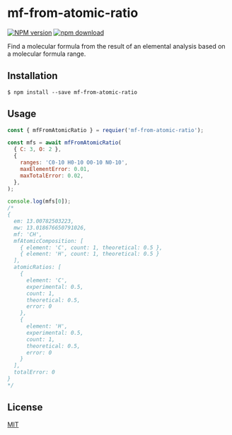 # mf-from-atomic-ratio

[![NPM version][npm-image]][npm-url]
[![npm download][download-image]][download-url]

Find a molecular formula from the result of an elemental analysis based on a molecular formula range.

## Installation

`$ npm install --save mf-from-atomic-ratio`

## Usage

```js
const { mfFromAtomicRatio } = requier('mf-from-atomic-ratio');

const mfs = await mfFromAtomicRatio(
  { C: 3, O: 2 },
  {
    ranges: 'C0-10 H0-10 O0-10 N0-10',
    maxElementError: 0.01,
    maxTotalError: 0.02,
  },
);

console.log(mfs[0]);
/*
{
  em: 13.00782503223,
  mw: 13.018676650791026,
  mf: 'CH',
  mfAtomicComposition: [
    { element: 'C', count: 1, theoretical: 0.5 },
    { element: 'H', count: 1, theoretical: 0.5 }
  ],
  atomicRatios: [
    {
      element: 'C',
      experimental: 0.5,
      count: 1,
      theoretical: 0.5,
      error: 0
    },
    {
      element: 'H',
      experimental: 0.5,
      count: 1,
      theoretical: 0.5,
      error: 0
    }
  ],
  totalError: 0
}
*/
```

## License

[MIT](./LICENSE)

[npm-image]: https://img.shields.io/npm/v/mf-from-atomic-ratio.svg?style=flat-square
[npm-url]: https://www.npmjs.com/package/mf-from-atomic-ratio
[download-image]: https://img.shields.io/npm/dm/mf-from-atomic-ratio.svg?style=flat-square
[download-url]: https://www.npmjs.com/package/mf-from-atomic-ratio
